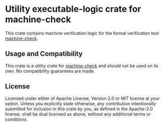 # Utility executable-logic crate for machine-check

This crate contains machine verification logic for the formal verification tool
[machine-check](https://docs.rs/machine-check).

## Usage and Compatibility

This crate is a utility crate for [machine-check](https://docs.rs/machine-check)
and should not be used on its own. No compatibility guarantees are made.

## License

Licensed under either of Apache License, Version 2.0 or MIT license at your option.
Unless you explicitly state otherwise, any contribution intentionally submitted 
for inclusion in this crate by you, as defined in the Apache-2.0 license, shall be 
dual licensed as above, without any additional terms or conditions.

